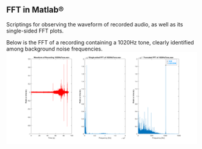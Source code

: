 ## FFT in Matlab&reg;
Scriptings for observing the waveform of recorded audio, as well as its single-sided FFT plots.

Below is the FFT of a recording containing a 1020Hz tone, clearly identified among background noise frequencies.
![FFT of recording containing a 1020 Hz tone](/1020HzFFT.png?raw=true "FFT of recording containing a 1020 Hz tone")
